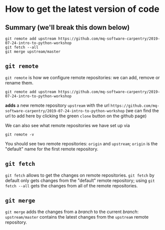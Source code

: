 # How to get the latest version of code

## Summary (we'll break this down below)
```
git remote add upstream https://github.com/mq-software-carpentry/2019-07-24-intro-to-python-workshop
git fetch --all
git merge upstream/master
```

## `git remote`

`git remote` is how we configure remote repositories: we can add, remove or
rename them.

```
git remote add upstream https://github.com/mq-software-carpentry/2019-07-24-intro-to-python-workshop
```
**adds** a new remote repository `upstream` with the url `https://github.com/mq-software-carpentry/2019-07-24-intro-to-python-workshop`
(we can find the url to add here by clicking the green `clone` button on the
github page)

We can also see what remote repositories we have set up via
```
git remote -v
```
You should see two remote repositories: `origin` and `upstream`; `origin` is the
"default" name for the first remote repository.

## `git fetch`
`git fetch` allows to get the changes on remote repositories.
`git fetch` by default only gets changes from the "default" remote repository;
using `git fetch --all` gets the changes from all of the remote repositories.

## `git merge`
`git merge` adds the changes from a *branch* to the current *branch*:
`upstream/master` contains the latest changes from the `upstream` remote
repository.
